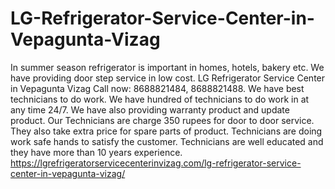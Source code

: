 # LG-Refrigerator-Service-Center-in-Vepagunta-Vizag
In summer season refrigerator is important in homes, hotels, bakery etc. We have providing door step service in low cost. LG Refrigerator Service Center in Vepagunta Vizag  Call now: 8688821484, 8688821488. We have best technicians to do work. We have hundred of technicians to do work in at any time 24/7. We have also providing warranty product and update product. Our Technicians are charge 350 rupees for door to door service. They also take extra price for spare parts of product.  Technicians are doing work safe hands to satisfy the customer.  Technicians are well educated and they have more than 10 years experience.  https://lgrefrigeratorservicecenterinvizag.com/lg-refrigerator-service-center-in-vepagunta-vizag/
